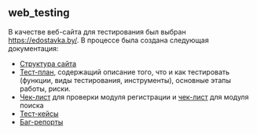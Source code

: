 ## web_testing
В качестве веб-сайта для тестирования был выбран https://edostavka.by/. В процессе была создана следующая документация:
<ul>
<li><a href = "https://github.com/Nomasqwe/web_testing/blob/main/Mind-map.pdf">Структура сайта</a></li>
<li><a href = "https://github.com/Nomasqwe/web_testing/blob/main/Test-plan.pdf">Тест-план</a>, содержащий описание того, что и как тестировать (функции, виды тестирования, инструменты), основные этапы работы, риски.</li>
<li><a href= "https://docs.google.com/spreadsheets/d/1t9moGtQR250H4D2pRoBFaeALCcO6mEPG/edit?usp=sharing&ouid=100125550971779851040&rtpof=true&sd=true">Чек-лист</a> для проверки модуля регистрации и <a href = "https://docs.google.com/spreadsheets/d/18M4drIGlXZABBhnQkHCE8X2WZY0qEyXN/edit?usp=sharing&ouid=100125550971779851040&rtpof=true&sd=true">чек-лист</a> для модуля поиска</li>
<li><a href = "">Тест-кейсы</a></li>
<li><a href = "">Баг-репорты</a></li>
</ul>